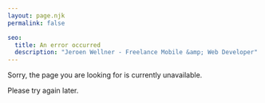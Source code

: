 ```yaml
---
layout: page.njk
permalink: false

seo:
  title: An error occurred
  description: "Jeroen Wellner - Freelance Mobile &amp; Web Developer"
---
```

Sorry, the page you are looking for is currently unavailable.

Please try again later.